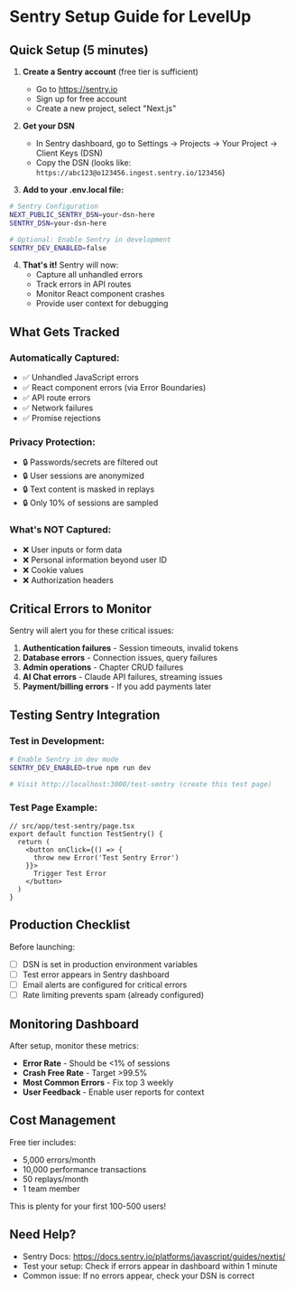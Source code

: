 # Sentry Setup Guide for LevelUp

## Quick Setup (5 minutes)

1. **Create a Sentry account** (free tier is sufficient)
   - Go to https://sentry.io
   - Sign up for free account
   - Create a new project, select "Next.js"

2. **Get your DSN**
   - In Sentry dashboard, go to Settings → Projects → Your Project → Client Keys (DSN)
   - Copy the DSN (looks like: `https://abc123@o123456.ingest.sentry.io/123456`)

3. **Add to your .env.local file:**
```bash
# Sentry Configuration
NEXT_PUBLIC_SENTRY_DSN=your-dsn-here
SENTRY_DSN=your-dsn-here

# Optional: Enable Sentry in development
SENTRY_DEV_ENABLED=false
```

4. **That's it!** Sentry will now:
   - Capture all unhandled errors
   - Track errors in API routes
   - Monitor React component crashes
   - Provide user context for debugging

## What Gets Tracked

### Automatically Captured:
- ✅ Unhandled JavaScript errors
- ✅ React component errors (via Error Boundaries)
- ✅ API route errors
- ✅ Network failures
- ✅ Promise rejections

### Privacy Protection:
- 🔒 Passwords/secrets are filtered out
- 🔒 User sessions are anonymized
- 🔒 Text content is masked in replays
- 🔒 Only 10% of sessions are sampled

### What's NOT Captured:
- ❌ User inputs or form data
- ❌ Personal information beyond user ID
- ❌ Cookie values
- ❌ Authorization headers

## Critical Errors to Monitor

Sentry will alert you for these critical issues:
1. **Authentication failures** - Session timeouts, invalid tokens
2. **Database errors** - Connection issues, query failures
3. **Admin operations** - Chapter CRUD failures
4. **AI Chat errors** - Claude API failures, streaming issues
5. **Payment/billing errors** - If you add payments later

## Testing Sentry Integration

### Test in Development:
```bash
# Enable Sentry in dev mode
SENTRY_DEV_ENABLED=true npm run dev

# Visit http://localhost:3000/test-sentry (create this test page)
```

### Test Page Example:
```tsx
// src/app/test-sentry/page.tsx
export default function TestSentry() {
  return (
    <button onClick={() => {
      throw new Error('Test Sentry Error')
    }}>
      Trigger Test Error
    </button>
  )
}
```

## Production Checklist

Before launching:
- [ ] DSN is set in production environment variables
- [ ] Test error appears in Sentry dashboard
- [ ] Email alerts are configured for critical errors
- [ ] Rate limiting prevents spam (already configured)

## Monitoring Dashboard

After setup, monitor these metrics:
- **Error Rate** - Should be <1% of sessions
- **Crash Free Rate** - Target >99.5%
- **Most Common Errors** - Fix top 3 weekly
- **User Feedback** - Enable user reports for context

## Cost Management

Free tier includes:
- 5,000 errors/month
- 10,000 performance transactions
- 50 replays/month
- 1 team member

This is plenty for your first 100-500 users!

## Need Help?

- Sentry Docs: https://docs.sentry.io/platforms/javascript/guides/nextjs/
- Test your setup: Check if errors appear in dashboard within 1 minute
- Common issue: If no errors appear, check your DSN is correct
